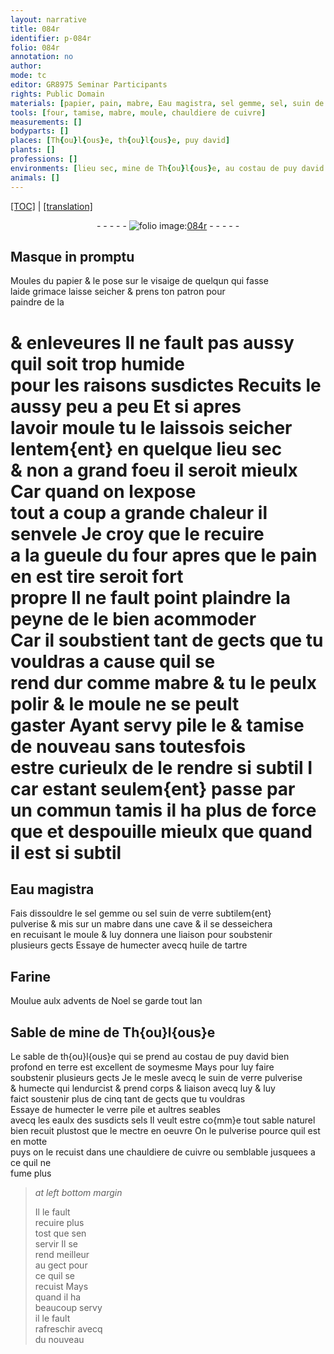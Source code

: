 ```yaml
---
layout: narrative
title: 084r
identifier: p-084r
folio: 084r
annotation: no
author:
mode: tc
editor: GR8975 Seminar Participants
rights: Public Domain
materials: [papier, pain, mabre, Eau magistra, sel gemme, sel, suin de verre subtilem{ent} pulverise, huile de tartre, Farine, Sable de mine de Th{ou}l{ous}e, sable de th{ou}l{ous}e, suin de verre pulverise & humecte, verre pile, eaulx des susdicts sels, sable naturel, cuivre]
tools: [four, tamise, mabre, moule, chauldiere de cuivre]
measurements: []
bodyparts: []
places: [Th{ou}l{ous}e, th{ou}l{ous}e, puy david]
plants: []
professions: []
environments: [lieu sec, mine de Th{ou}l{ous}e, au costau de puy david bien profond en terre]
animals: []
---
```


<p><a href="{{ site.baseurl }}/diplomatic/">[TOC]</a> | <a href="{{ site.baseurl }}/texts/p-084r_tl/">[translation]</a></p><div class="folio" align="center">- - - - - <a href="http://gallica.bnf.fr/ark:/12148/btv1b10500001g/f173.image" target="_blank"><img src="https://cu-mkp.github.io/2017-workshop-edition/assets/photo-icon.png" alt="folio image: " style="display:inline-block; margin-bottom:-3px;"/>084r</a> - - - - - </div>  
  

## Masque in promptu

 
Moules du <span class="m">papier</span> & le pose sur le visaige de quelqun qui fasse<br/> laide grimace laisse seicher & prens ton patron pour<br/> paindre de la
 
# & enleveures Il ne fault pas aussy quil soit trop humide<br/> pour les raisons susdictes Recuits le aussy peu <span class="add">a peu</span> Et si apres<br/> lavoir moule tu le laissois seicher lentem{ent} en quelque <span class="env">lieu sec</span><br/> & non a grand foeu il seroit mieulx Car quand on lexpose<br/> tout a coup a grande chaleur il senvele Je croy que le recuire<br/> a la gueule du <span class="tl">four</span> apres que le <span class="m">pain</span> en est tire seroit fort<br/> propre Il ne fault point plaindre la peyne de le bien acommoder<br/> Car il soubstient tant de gects que tu vouldras a cause quil se<br/> rend dur comme <span class="m">mabre</span> & tu le peulx polir & le moule ne se peult<br/> gaster Ayant servy pile le & <span class="tl">tamise</span> de nouveau sans toutesfois<br/> estre curieulx de le rendre si subtil <span class="del">I</span> car estant seulem{ent} passe par<br/> un commun tamis il ha plus de force <span class="del">que</span> et despouille mieulx que quand<br/> il est si subtil
 
 
  

## <span class="m">Eau magistra</span>

 
Fais dissouldre le <span class="m">sel gemme</span> ou <span class="del"><span class="m">sel</span></span> <span class="m">suin de verre subtilem{ent}<br/> pulverise</span> & mis sur un <span class="tl"><span class="m">mabre</span></span> dans une cave & il se desseichera<br/> en recuisant le <span class="tl">moule</span> & luy donnera une liaison pour soubstenir<br/> plusieurs gects Essaye de humecter avecq <span class="m">huile de tartre</span>
 
 
  

## <span class="m">Farine</span>

 
Moulue aulx <span class="tmp">advents de Noel</span> se garde <span class="tmp">tout lan</span>
 
 
  

## <span class="m">Sable de <span class="env">mine de <span class="pl">Th{ou}l{ous}e</span></span></span>

 
Le <span class="m">sable de <span class="pl">th{ou}l{ous}e</span></span> qui se prend <span class="env">au costau de <span class="pl">puy david</span> bien<br/> profond en terre</span> est excellent de soymesme Mays pour luy faire<br/> soubstenir plusieurs gects Je le mesle avecq le <span class="m">suin de verre pulverise<br/> & humecte</span> qui lendurcist & prend corps & liaison avecq luy & luy<br/> faict soustenir <span class="del">plus de cinq</span> tant de gects que tu vouldras<br/> Essaye de humecter le <span class="m">verre pile</span> et aultres s<span class="del">e</span>ables<br/> avecq les <span class="m">eaulx des susdicts sels</span> Il veult estre co{mm}e tout <span class="m">sable naturel</span><br/> bien recuit plustost que le mectre en oeuvre On le pulverise pource quil est en motte<br/> puys on le recuist dans une <span class="tl">chauldiere de <span class="m">cuivre</span></span> ou semblable jusquees a ce quil ne<br/> fume plus
 
> *at left bottom margin*
> 
> 
>   Il le fault<br/> recuire plus<br/> tost que sen<br/> servir Il se<br/> rend meilleur<br/> au gect pour<br/> ce quil se<br/> recuist Mays<br/> quand il ha<br/> beaucoup servy<br/> il le fault<br/> rafreschir avecq<br/> du nouveau
 
